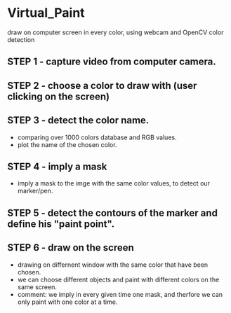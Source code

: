 # Virtual_Paint
draw on computer screen in every color, using webcam and OpenCV color detection

## STEP 1 - capture video from computer camera.
## STEP 2 - choose a color to draw with (user clicking on the screen)
## STEP 3 - detect the color name.
* comparing over 1000 colors database and RGB values.
* plot the name of the chosen color.
## STEP 4 - imply a mask
* imply a mask to the imge with the same color values, to detect our marker/pen.
## STEP 5 - detect the contours of the marker and define his "paint point".
## STEP 6 - draw on the screen
 * drawing on differnent window with the same color that have been chosen.
 * we can choose different objects and paint with different colors on the same screen.
 * comment: we imply in every given time one mask, and therfore we can only paint with one color at a time.
